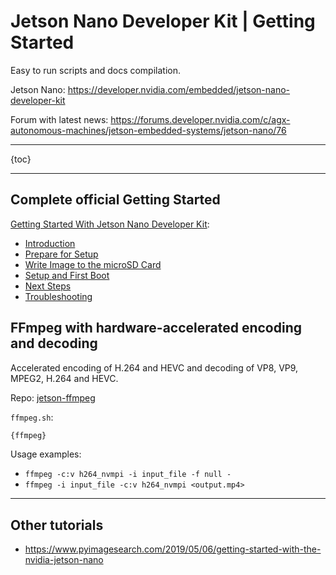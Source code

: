 # Jetson Nano Developer Kit | Getting Started

Easy to run scripts and docs compilation.

Jetson Nano: https://developer.nvidia.com/embedded/jetson-nano-developer-kit

Forum with latest news: https://forums.developer.nvidia.com/c/agx-autonomous-machines/jetson-embedded-systems/jetson-nano/76

---

{toc}

---

## Complete official Getting Started

[Getting Started With Jetson Nano Developer Kit](https://developer.nvidia.com/embedded/learn/get-started-jetson-nano-devkit):
- [Introduction](https://developer.nvidia.com/embedded/learn/get-started-jetson-nano-devkit)
- [Prepare for Setup](https://developer.nvidia.com/embedded/learn/get-started-jetson-nano-devkit#prepare)
- [Write Image to the microSD Card](https://developer.nvidia.com/embedded/learn/get-started-jetson-nano-devkit#write)
- [Setup and First Boot](https://developer.nvidia.com/embedded/learn/get-started-jetson-nano-devkit#setup)
- [Next Steps](https://developer.nvidia.com/embedded/learn/get-started-jetson-nano-devkit#next)
- [Troubleshooting](https://developer.nvidia.com/embedded/learn/get-started-jetson-nano-devkit#troubleshooting)

## FFmpeg with hardware-accelerated encoding and decoding

Accelerated encoding of H.264 and HEVC and decoding of VP8, VP9, MPEG2, H.264 and HEVC.

Repo: [jetson-ffmpeg](https://github.com/jocover/jetson-ffmpeg)

`ffmpeg.sh`:
```bash
{ffmpeg}
```

Usage examples:
- `ffmpeg -c:v h264_nvmpi -i input_file -f null -`
- `ffmpeg -i input_file -c:v h264_nvmpi <output.mp4>`

---

## Other tutorials

- https://www.pyimagesearch.com/2019/05/06/getting-started-with-the-nvidia-jetson-nano
